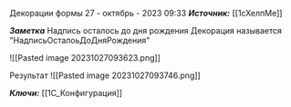 
Декорации формы
 27 - октябрь - 2023  09:33 
***Источник:***  [[1сХелпМе]]

***Заметка*** 
Надпись осталось до дня рождения
Декорация называется "НадписьОсталоьДоДняРождения"

![[Pasted image 20231027093623.png]]

Результат
![[Pasted image 20231027093746.png]]


***Ключи:*** [[1С_Конфигурация]]